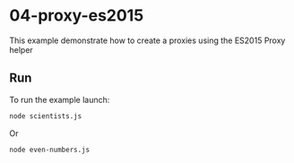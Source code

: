 # 04-proxy-es2015

This example demonstrate how to create a proxies using the ES2015 Proxy helper

## Run

To run the example launch:

```bash
node scientists.js
```

Or

```bash
node even-numbers.js
```
